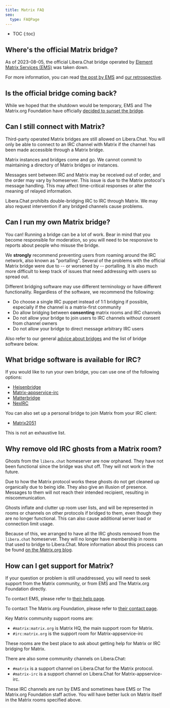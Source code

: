 ```yaml
---
title: Matrix FAQ
seo:
  type: FAQPage
---
```


- TOC
{:toc}

## Where's the official Matrix bridge?

As of 2023-08-05, the official Libera.Chat bridge operated by [Element Matrix
Services (EMS)](https://ems.element.io/) was taken down.

For more information, you can read [the post by EMS](https://matrix.org/blog/2023/08/libera-bridge-disabled/)
and [our retrospective](/news/matrix-bridge-disabled-retrospective).

## Is the official bridge coming back?

While we hoped that the shutdown would be temporary, EMS and The Matrix.org
Foundation have officially [decided to sunset the bridge](https://matrix.org/blog/2023/11/28/shutting-down-bridge-to-libera-chat).

## Can I still connect with Matrix?

Third-party operated Matrix bridges are still allowed on Libera.Chat. You will
only be able to connect to an IRC channel with Matrix if the channel has been
made accessible through a Matrix bridge.

Matrix instances and bridges come and go. We cannot commit to maintaining a
directory of Matrix bridges or instances.

Messages sent between IRC and Matrix may be received out of order, and the
order may vary by homeserver. This issue is due to the Matrix protocol's
message handling. This may affect time-critical responses or alter the meaning
of relayed information.

Libera.Chat prohibits double-bridging IRC to IRC through Matrix. We may also
request intervention if any bridged channels cause problems.

## Can I run my own Matrix bridge?

You can! Running a bridge can be a lot of work. Bear in mind that you become
responsible for moderation, so you will need to be responsive to reports about
people who misuse the bridge.

We **strongly** recommend preventing users from roaming around the IRC
network, also known as "portalling". Several of the problems with the official
Matrix bridge were due to -- or worsened by -- portalling. It is also much
more difficult to keep track of issues that need addressing with users so
spread out.

Different bridging software may use different terminology or have different
functionality. Regardless of the software, we recommend the following:

- Do choose a single IRC puppet instead of 1:1 bridging if possible,
especially if the channel is a matrix-first community
- Do allow bridging between **consenting** matrix rooms and IRC channels
- Do not allow your bridge to join users to IRC channels without consent from
channel owners
- Do not allow your bridge to direct message arbitrary IRC users

Also refer to our general [advice about bridges](https://libera.chat/guides/faq#are-bridges-allowed)
and the list of bridge software below.

## What bridge software is available for IRC?

If you would like to run your own bridge, you can use one of the following
options:

- [Heisenbridge](https://github.com/hifi/heisenbridge)
- [Matrix-appservice-irc](https://github.com/matrix-org/matrix-appservice-irc)
- [Matterbridge](https://github.com/42wim/matterbridge)
- [NexIRC](https://github.com/guideX/nexirc4)

You can also set up a personal bridge to join Matrix from your IRC client:

- [Matrix2051](https://github.com/progval/matrix2051)

This is not an exhaustive list.

## Why remove old IRC ghosts from a Matrix room?

Ghosts from the `libera.chat` homeserver are now orphaned. They have not been
functional since the bridge was shut off. They will not work in the future.

Due to how the Matrix protocol works these ghosts do not get cleaned up
organically due to being idle. They also give an illusion of presence.
Messages to them will not reach their intended recipient, resulting in
miscommunication.

Ghosts inflate and clutter up room user lists, and will be represented in
rooms or channels on other protocols if bridged to them, even though they are
no longer functional. This can also cause additional server load or connection
limit usage.

Because of this, we arranged to have all the IRC ghosts removed from the
`libera.chat` homeserver. They will no longer have membership in rooms that used
to bridge to Libera.Chat. More information about this process can be found
[on the Matrix.org blog](https://matrix.org/blog/2023/12/libera-chat-alias-cleanup/).

## How can I get support for Matrix?

If your question or problem is still unaddressed, you will need to seek
support from the Matrix community, or from EMS and The Matrix.org Foundation
directly.

To contact EMS, please refer to [their help page](https://element.io/help).

To contact The Matrix.org Foundation, please refer to [their contact page](https://matrix.org/contact/).

Key Matrix community support rooms are:

- `#matrix:matrix.org` is Matrix HQ, the main support room for Matrix.
- `#irc:matrix.org` is the support room for Matrix-appservice-irc

These rooms are the best place to ask about getting help for Matrix or IRC
bridging for Matrix.

There are also some community channels on Libera.Chat:

- `#matrix` is a support channel on Libera.Chat for the Matrix protocol.
- `#matrix-irc` is a support channel on Libera.Chat for Matrix-appservice-irc.

These IRC channels are run by EMS and sometimes have EMS or The Matrix.org
Foundation staff active. You will have better luck on Matrix itself in the
Matrix rooms specified above.
